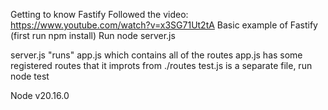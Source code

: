 Getting to know Fastify
Followed the video: https://www.youtube.com/watch?v=x3SG71Ut2tA
Basic example of Fastify
(first run npm install)
Run node server.js

server.js "runs" app.js which contains all of the routes
app.js has some registered routes that it improts from ./routes
test.js is a separate file, run node test

Node v20.16.0